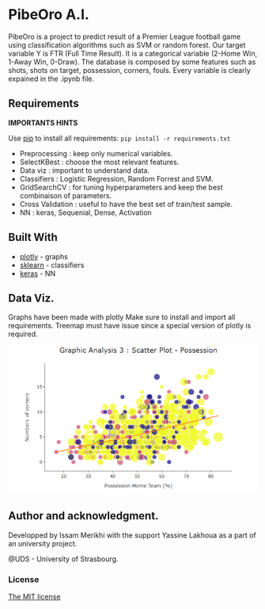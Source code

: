 # PibeOro A.I. 

PibeOro is a project to predict result of a Premier League football game using classification algorithms such as SVM or random forest.
Our target variable Y is FTR (Full Time Result). It is a categorical variable (2-Home Win, 1-Away Win, 0-Draw). The database is composed by some features such as shots, shots on target, possession, corners, fouls. Every variable is clearly expained in the .ipynb file.


## Requirements

**IMPORTANTS HINTS**

Use [pip](https://pypi.org/project/pip/) to install all requirements: `pip install -r requirements.txt`

  - Preprocessing : keep only numerical variables.
  - SelectKBest : choose the most relevant features.
  - Data viz : important to understand data.
  - Classifiers : Logistic Regression, Random Forrest and SVM.
  - GridSearchCV : for tuning hyperparameters and keep the best combinaison of parameters.
  - Cross Validation : useful to have the best set of train/test sample.
  - NN : keras, Sequenial, Dense, Activation

## Built With

- [plotly](https://plotly.com/python/) - graphs
- [sklearn](https://scikit-learn.org/stable/) - classifiers
- [keras](https://keras.io/) - NN



##  Data Viz.

Graphs have been made with plotly
Make sure to install and import all requirements. Treemap must have issue since a special version of plotly is required.

<img src = "images/graph.png" width = "auto" height = "auto" >


##  Author and acknowledgment.
  
Developped by Issam Merikhi with the support Yassine Lakhoua as a part of an university project. 

@UDS - University of Strasbourg.

###  License

[The MIT license](https://github.com/IssamMerikhi/PredictingFootballGames/edit/main/LICENSE)
